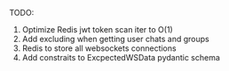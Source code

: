 TODO: 
1. Optimize Redis jwt token scan iter to O(1)
2. Add excluding when getting user chats and groups
3. Redis to store all websockets connections
4. Add constraits to ExcpectedWSData pydantic schema
